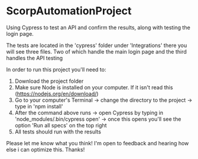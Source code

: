 # ScorpAutomationProject
Using Cypress to test an API and confirm the results, along with testing the login page.

The tests are located in the 'cypress' folder under 'Integrations' there you will see three files. Two of which handle the main login page and the third handles
the API testing

In order to run this project you'll need to:

1. Download the project folder
2. Make sure Node is installed on your computer. If it isn't read this (https://nodejs.org/en/download/)
3. Go to your computer's Terminal -> change the directory to the project -> type in 'npm install'
4. After the command above runs -> open Cypress by typing in 'node_modules/.bin/cypress open' -> once this opens you'll see the option 'Run all specs' on the top right
5. All tests should run with the results

Please let me know what you think! I'm open to feedback and hearing how else i can optimize this. Thanks!
